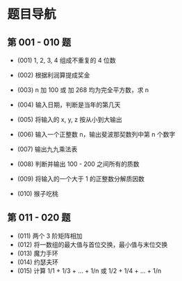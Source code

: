 # 题目导航


## 第 001 - 010 题

- (001) 1, 2, 3, 4 组成不重复的 4 位数

- (002) 根据利润算提成奖金
- (003) n 加 100 或 加 268 均为完全平方数，求 n
- (004) 输入日期，判断是当年的第几天
- (005) 将输入的 x, y, z 按从小到大输出
- (006) 输入一个正整数 n，输出斐波那契数列中第 n 个数字
- (007) 输出九九乘法表
- (008) 判断并输出 100 - 200 之间所有的质数
- (009) 将输入的一个大于 1 的正整数分解质因数
- (010) 猴子吃桃

## 第 011 - 020 题

- (011) 两个 3 阶矩阵相加
- (012) 将一数组的最大值与首位交换，最小值与末位交换
- (013) 魔力手环
- (014) 约瑟夫环
- (015) 计算 1/1 + 1/3 + ... + 1/n 或 1/2 + 1/4 + ... + 1/n

